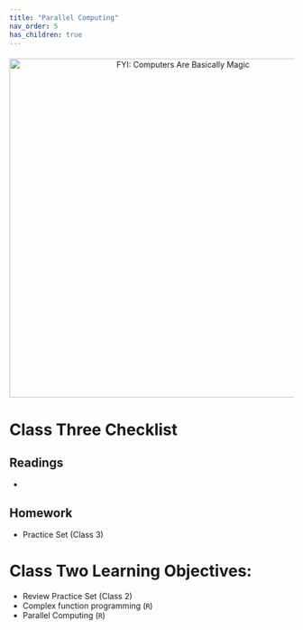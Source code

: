 ```yaml
---
title: "Parallel Computing"
nav_order: 5
has_children: true
---
```



<style>
/* Lightbox overlay */
.lightbox {
  display: none;
  position: fixed;
  z-index: 999;
  padding: 2%;
  left: 0;
  top: 0;
  width: 100%;
  height: 100%;
  background: rgba(0,0,0,0.9);
  text-align: center;
}

/* Show when targeted */
.lightbox:target {
  display: block;
}

/* Full-size image */
.lightbox img {
  max-width: 95%;
  max-height: 90%;
  margin-top: 2%;
  border-radius: 6px;
  box-shadow: 0 0 20px rgba(0,0,0,0.8);
}

/* Close button */
.lightbox a.close {
  position: absolute;
  top: 20px;
  right: 40px;
  color: #fff;
  font-size: 32px;
  text-decoration: none;
}
</style>


<div style="text-align: center; margin: 20px 0;">
  <a href="#img-cheat1">
    <img src="{{ site.baseurl }}/assets/images/computer_magic.jpg" 
         alt="FYI: Computers Are Basically Magic" width="600"/>
  </a>
</div>

# Class Three Checklist 

## Readings

- 


## Homework

- Practice Set (Class 3)

# Class Two Learning Objectives: 

- Review Practice Set (Class 2) 
- Complex function programming (<code>R</code>)
- Parallel Computing (<code>R</code>)
